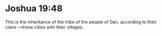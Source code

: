 # Joshua 19:48

This is the inheritance of the tribe of the people of Dan, according to their clans —these cities with their villages.
